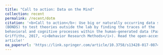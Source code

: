```yaml
---
title: "Call to action: Data on the Mind"
collection: recent
permalink: /recent/dotm
citation: '<b>Call to action</b>: Use big or naturally occurring data sets
(BONDS) to test theories outside the lab by finding the traces of the
behavioral and cognitive processes within the human-generated data (Paxton &
Griffiths, 2017, <i>Behavior Research Methods</i>). Read the open-access
article!'
oa_paperurl: 'https://link.springer.com/article/10.3758/s13428-017-0874-x'
---
```

